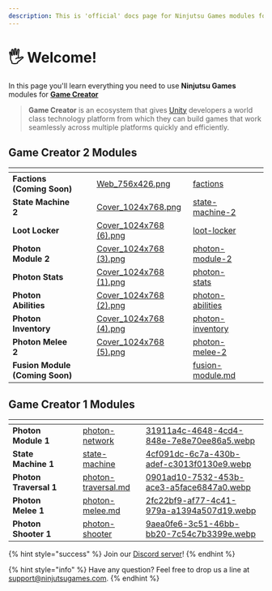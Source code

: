 ```yaml
---
description: This is 'official' docs page for Ninjutsu Games modules for Game Creator!
---
```


# 🖐️ Welcome!

In this page you'll learn everything you need to use **Ninjutsu Games** modules for [**Game Creator**](https://assetstore.unity.com/packages/tools/game-toolkits/game-creator-2-203069?aid=1100l36uR\&utm\_campaign=unity\_affiliate\&utm\_medium=affiliate\&utm\_source=partnerize-linkmaker)

> **Game Creator** is an ecosystem that gives [Unity](https://unity3d.com/) developers a world class technology platform from which they can build games that work seamlessly across multiple platforms quickly and efficiently.

## Game Creator 2 Modules

<table data-card-size="large" data-view="cards" data-full-width="false"><thead><tr><th></th><th data-hidden></th><th data-hidden></th><th data-hidden data-card-cover data-type="files"></th><th data-hidden data-card-target data-type="content-ref"></th><th data-hidden data-type="users" data-multiple></th><th data-hidden data-type="content-ref"></th></tr></thead><tbody><tr><td><strong>Factions (Coming Soon)</strong></td><td></td><td></td><td><a href=".gitbook/assets/Web_756x426.png">Web_756x426.png</a></td><td><a href="game-creator-2/factions/">factions</a></td><td></td><td></td></tr><tr><td><strong>State Machine 2</strong></td><td></td><td></td><td><a href=".gitbook/assets/Cover_1024x768.png">Cover_1024x768.png</a></td><td><a href="game-creator-2/state-machine-2/">state-machine-2</a></td><td></td><td></td></tr><tr><td><strong>Loot Locker</strong></td><td></td><td></td><td><a href=".gitbook/assets/Cover_1024x768 (6).png">Cover_1024x768 (6).png</a></td><td><a href="game-creator-2/loot-locker/">loot-locker</a></td><td></td><td></td></tr><tr><td><strong>Photon Module 2</strong></td><td></td><td></td><td><a href=".gitbook/assets/Cover_1024x768 (3).png">Cover_1024x768 (3).png</a></td><td><a href="game-creator-2/photon-module-2/">photon-module-2</a></td><td></td><td></td></tr><tr><td><strong>Photon Stats</strong></td><td></td><td></td><td><a href=".gitbook/assets/Cover_1024x768 (1).png">Cover_1024x768 (1).png</a></td><td><a href="game-creator-2/photon-stats/">photon-stats</a></td><td></td><td></td></tr><tr><td><strong>Photon Abilities</strong></td><td></td><td></td><td><a href=".gitbook/assets/Cover_1024x768 (2).png">Cover_1024x768 (2).png</a></td><td><a href="game-creator-2/photon-abilities/">photon-abilities</a></td><td></td><td></td></tr><tr><td><strong>Photon Inventory</strong></td><td></td><td></td><td><a href=".gitbook/assets/Cover_1024x768 (4).png">Cover_1024x768 (4).png</a></td><td><a href="game-creator-2/photon-inventory/">photon-inventory</a></td><td></td><td></td></tr><tr><td><strong>Photon Melee 2</strong></td><td></td><td></td><td><a href=".gitbook/assets/Cover_1024x768 (5).png">Cover_1024x768 (5).png</a></td><td><a href="game-creator-2/photon-melee-2/">photon-melee-2</a></td><td></td><td></td></tr><tr><td><strong>Fusion Module (Coming Soon)</strong></td><td></td><td></td><td></td><td><a href="game-creator-2/fusion-module.md">fusion-module.md</a></td><td></td><td></td></tr></tbody></table>

## Game Creator 1 Modules

<table data-view="cards"><thead><tr><th></th><th data-hidden></th><th data-hidden></th><th data-hidden data-card-target data-type="content-ref"></th><th data-hidden data-card-cover data-type="files"></th></tr></thead><tbody><tr><td><strong>Photon Module 1</strong></td><td></td><td></td><td><a href="game-creator-1/photon-network/">photon-network</a></td><td><a href=".gitbook/assets/31911a4c-4648-4cd4-848e-7e8e70ee86a5.webp">31911a4c-4648-4cd4-848e-7e8e70ee86a5.webp</a></td></tr><tr><td><strong>State Machine 1</strong></td><td></td><td></td><td><a href="game-creator-1/state-machine/">state-machine</a></td><td><a href=".gitbook/assets/4cf091dc-6c7a-430b-adef-c3013f0130e9.webp">4cf091dc-6c7a-430b-adef-c3013f0130e9.webp</a></td></tr><tr><td><strong>Photon Traversal 1</strong></td><td></td><td></td><td><a href="game-creator-1/photon-network/sub-modules/photon-traversal.md">photon-traversal.md</a></td><td><a href=".gitbook/assets/0901ad10-7532-453b-ace3-a5face6847a0.webp">0901ad10-7532-453b-ace3-a5face6847a0.webp</a></td></tr><tr><td><strong>Photon Melee 1</strong></td><td></td><td></td><td><a href="game-creator-1/photon-network/sub-modules/photon-melee.md">photon-melee.md</a></td><td><a href=".gitbook/assets/2fc22bf9-af77-4c41-979a-a1394a507d19.webp">2fc22bf9-af77-4c41-979a-a1394a507d19.webp</a></td></tr><tr><td><strong>Photon Shooter 1</strong></td><td></td><td></td><td><a href="game-creator-1/photon-network/sub-modules/photon-shooter/">photon-shooter</a></td><td><a href=".gitbook/assets/9aea0fe6-3c51-46bb-bb20-7c54c7b3399e.webp">9aea0fe6-3c51-46bb-bb20-7c54c7b3399e.webp</a></td></tr></tbody></table>

{% hint style="success" %}
&#x20;Join our [Discord server](https://discord.com/invite/99bbWBzKDX)!
{% endhint %}

{% hint style="info" %}
Have any question? Feel free to drop us a line at [support@ninjutsugames.com](mailto:support@ninjutsugames.com).
{% endhint %}

